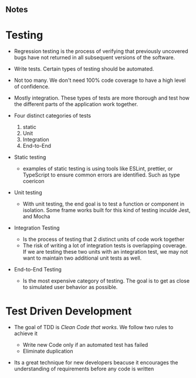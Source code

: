## Notes

# Testing

- Regression testing is the process of verifying that previously uncovered bugs have not returned in all subsequent versions of the software.

- Write tests. Certain types of testing should be automated.
- Not too many. We don't need 100% code coverage to have a high level of confidence.
- Mostly integration. These types of tests are more thorough and test how the different parts of the application work together.

- Four distinct categories of tests

  1.  static
  2.  Unit
  3.  Integration
  4.  End-to-End

- Static testing

  - examples of static testing is using tools like ESLint, prettier, or TypeScript to ensure common errors are identified. Such as type coericon

- Unit testing

  - With unit testing, the end goal is to test a function or component in isolation.
    Some frame works built for this kind of testing inculde Jest, and Mocha

- Integration Testing

  - Is the process of testing that 2 distinct units of code work together
  - The risk of writing a lot of integration tests is overlapping coverage. If we are testing these two units with an integration test, we may not want to maintain two additional unit tests as well.

- End-to-End Testing
  - Is the most expensive category of testing. The goal is to get as close to simulated user behavior as possible.

# Test Driven Development

- The goal of TDD is _Clean Code that works_. We follow two rules to achieve it

  - Write new Code only if an automated test has failed
  - Eliminate duplication

- Its a great technique for new developers beacuse it encourages the understanding of requirements before any code is written
